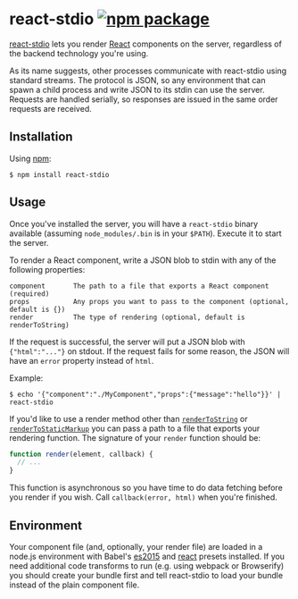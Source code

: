 # react-stdio [![npm package][npm-badge]][npm]

[npm-badge]: https://img.shields.io/npm/v/react-stdio.svg?style=flat-square
[npm]: https://www.npmjs.org/package/react-stdio

[react-stdio](https://github.com/mjackson/react-stdio) lets you render [React](https://facebook.github.io/react/) components on the server, regardless of the backend technology you're using.

As its name suggests, other processes communicate with react-stdio using standard streams. The protocol is JSON, so any environment that can spawn a child process and write JSON to its stdin can use the server. Requests are handled serially, so responses are issued in the same order requests are received.

## Installation

Using [npm](https://npmjs.com):

    $ npm install react-stdio

## Usage

Once you've installed the server, you will have a `react-stdio` binary available (assuming `node_modules/.bin` is in your `$PATH`). Execute it to start the server.

To render a React component, write a JSON blob to stdin with any of the following properties:

    component       The path to a file that exports a React component (required)
    props           Any props you want to pass to the component (optional, default is {})
    render          The type of rendering (optional, default is renderToString)

If the request is successful, the server will put a JSON blob with `{"html":"..."}` on stdout. If the request fails for some reason, the JSON will have an `error` property instead of `html`.

Example:

    $ echo '{"component":"./MyComponent","props":{"message":"hello"}}' | react-stdio

If you'd like to use a render method other than [`renderToString`](https://facebook.github.io/react/docs/top-level-api.html#reactdomserver.rendertostring) or [`renderToStaticMarkup`](https://facebook.github.io/react/docs/top-level-api.html#reactdomserver.rendertostaticmarkup) you can pass a path to a file that exports your rendering function. The signature of your `render` function should be:

```js
function render(element, callback) {
  // ...
}
```

This function is asynchronous so you have time to do data fetching before you render if you wish. Call `callback(error, html)` when you're finished.

## Environment

Your component file (and, optionally, your render file) are loaded in a node.js environment with Babel's [es2015](https://babeljs.io/docs/plugins/preset-es2015/) and [react](https://babeljs.io/docs/plugins/preset-react/) presets installed. If you need additional code transforms to run (e.g. using webpack or Browserify) you should create your bundle first and tell react-stdio to load your bundle instead of the plain component file.
